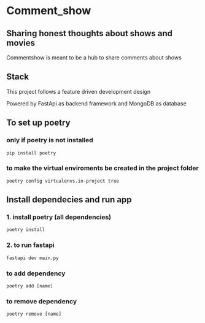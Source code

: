 # Comment_show
## Sharing honest thoughts about shows and movies
<p>Commentshow is meant to be a hub to share comments about shows</p>

## Stack
<p>This project follows a feature driven development design</p>
<p>Powered by FastApi as backend framework and MongoDB as database</p>

## To set up poetry
### only if poetry is not installed
```
pip install poetry
```
### to make the virtual enviroments be created in the project folder
```
poetry config virtualenvs.in-project true
```

## Install dependecies and run app
### 1. install poetry (all dependencies)
```
poetry install
```

### 2. to run fastapi
```
fastapi dev main.py
```

### to add dependency
```
poetry add [name]
```

### to remove dependency
```
poetry remove [name]
```

